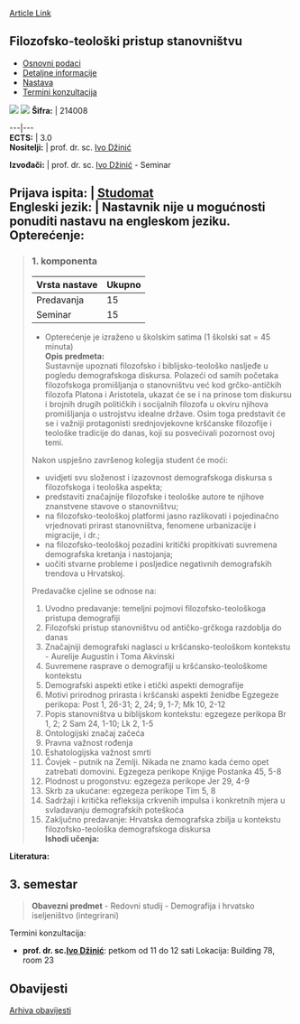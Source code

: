 [Article Link](https://www.fhs.hr/predmet/fps)

## Filozofsko-teološki pristup stanovništvu
  * [Osnovni podaci](https://www.fhs.hr/predmet/fps#v1id-904806_782894_1_0 "Osnovni podaci")
  * [Detaljne informacije](https://www.fhs.hr/predmet/fps#v1id-904806_782894_1_1 "Detaljne informacije")
  * [Nastava](https://www.fhs.hr/predmet/fps#v1id-904806_782894_1_2 "Nastava")
  * [Termini konzultacija](https://www.fhs.hr/predmet/fps#v1id-904806_782894_1_3 "Termini konzultacija")


[![](https://www.fhs.hr/img/flags/gif/hr.gif)](https://www.fhs.hr/predmet/fps) [![](https://www.fhs.hr/img/flags/gif/gb.gif)](https://www.fhs.hr/en/course/apatatp)
**Šifra:** |  214008  
  
---|---  
**ECTS:** |  3.0   
**Nositelji:** |  prof. dr. sc. [Ivo Džinić](https://www.fhs.hr/djelatnik/ivo.dzinic)   
  
**Izvođači:** |  prof. dr. sc. [Ivo Džinić](https://www.fhs.hr/djelatnik/ivo.dzinic) - Seminar  
  
**Prijava ispita:** |  [Studomat](http://www.isvu.hr/studomat)  
**Engleski jezik:** |  Nastavnik nije u mogućnosti ponuditi nastavu na engleskom jeziku.   
**Opterećenje:**  
---  
> ### 1. komponenta
> | Vrsta nastave | Ukupno  
> ---|---  
> Predavanja | 15  
> Seminar | 15  
> * Opterećenje je izraženo u školskim satima (1 školski sat = 45 minuta)   
**Opis predmeta:**  
> Sustavnije upoznati filozofsko i biblijsko-teološko nasljeđe u pogledu demografskoga diskursa. Polazeći od samih početaka filozofskoga promišljanja o stanovništvu već kod grčko-antičkih filozofa Platona i Aristotela, ukazat će se i na prinose tom diskursu i brojnih drugih političkih i socijalnih filozofa u okviru njihova promišljanja o ustrojstvu idealne države. Osim toga predstavit će se i važniji protagonisti srednjovjekovne kršćanske filozofije i teološke tradicije do danas, koji su posvećivali pozornost ovoj temi.   
>    
>  Nakon uspješno završenog kolegija student će moći:  
>  - uvidjeti svu složenost i izazovnost demografskoga diskursa s filozofskoga i teološka aspekta;  
>  - predstaviti značajnije filozofske i teološke autore te njihove znanstvene stavove o stanovništvu;  
>  - na filozofsko-teološkoj platformi jasno razlikovati i pojedinačno vrjednovati prirast stanovništva, fenomene urbanizacije i migracije, i dr.;  
>  - na filozofsko-teološkoj pozadini kritički propitkivati suvremena demografska kretanja i nastojanja;  
>  - uočiti stvarne probleme i posljedice negativnih demografskih trendova u Hrvatskoj.  
>    
>  Predavačke cjeline se odnose na:  
>  1. Uvodno predavanje: temeljni pojmovi filozofsko-teološkoga pristupa demografiji  
>  2. Filozofski pristup stanovništvu od antičko-grčkoga razdoblja do danas  
>  3. Značajniji demografski naglasci u kršćansko-teološkom kontekstu - Aurelije Augustin i Toma Akvinski  
>  4. Suvremene rasprave o demografiji u kršćansko-teološkome kontekstu  
>  5. Demografski aspekti etike i etički aspekti demografije  
>  6. Motivi prirodnog prirasta i kršćanski aspekti ženidbe Egzegeze perikopa: Post 1, 26-31; 2, 24; 9, 1-7; Mk 10, 2-12  
>  7. Popis stanovništva u biblijskom kontekstu: egzegeze perikopa Br 1, 2; 2 Sam 24, 1-10; Lk 2, 1-5  
>  8. Ontologijski značaj začeća  
>  9. Pravna važnost rođenja  
>  10. Eshatologijska važnost smrti  
>  11. Čovjek - putnik na Zemlji. Nikada ne znamo kada ćemo opet zatrebati domovini. Egzegeza perikope Knjige Postanka 45, 5-8  
>  12. Plodnost u progonstvu: egzegeza perikope Jer 29, 4-9  
>  13. Skrb za ukućane: egzegeza perikope Tim 5, 8  
>  14. Sadržaji i kritička refleksija crkvenih impulsa i konkretnih mjera u svladavanju demografskih poteškoća  
>  15. Zaključno predavanje: Hrvatska demografska zbilja u kontekstu filozofsko-teološka demografskoga diskursa  
**Ishodi učenja:**  

  
**Literatura:**  

  
**3. semestar**  
---  
> **Obavezni predmet** - Redovni studij - Demografija i hrvatsko iseljeništvo (integrirani)  
>   
Termini konzultacija: 
  * **prof. dr. sc.[Ivo Džinić](https://www.fhs.hr/djelatnik/ivo.dzinic)**: 
petkom od 11 do 12 sati
Lokacija: Building 78, room 23 


## Obavijesti
[Arhiva obavijesti](https://www.fhs.hr/predmet/fps?@=21cf2#news_120131 "Arhiva obavijesti")
